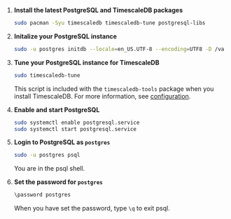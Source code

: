 <Procedure>


1.  **Install the latest PostgreSQL and TimescaleDB packages**

    ```bash
    sudo pacman -Syu timescaledb timescaledb-tune postgresql-libs
    ```

1.  **Initalize your PostgreSQL instance**

    ```bash
    sudo -u postgres initdb --locale=en_US.UTF-8 --encoding=UTF8 -D /var/lib/postgres/data --data-checksums
    ```    

1.  **Tune your PostgreSQL instance for TimescaleDB**

    ```bash
    sudo timescaledb-tune
    ```   

    This script is included with the `timescaledb-tools` package when you install TimescaleDB. For more information, see [configuration][config].

1.  **Enable and start PostgreSQL**

    ```bash
    sudo systemctl enable postgresql.service
    sudo systemctl start postgresql.service
    ```

1.  **Login to PostgreSQL as `postgres`**

    ```bash
    sudo -u postgres psql
    ```
    You are in the psql shell. 
    
1. **Set the password for `postgres`**

    ```bash
    \password postgres
    ```

    When you have set the password, type `\q` to exit psql.


</Procedure>

[config]: /self-hosted/:currentVersion:/configuration/
